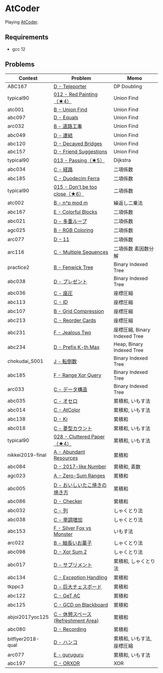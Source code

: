 # AtCoder

Playing [AtCoder](https://atcoder.jp/).

## Requirements

- gcc 12

## Problems

| Contest           | Problem                                                                                          | Memo                          |
| ----------------- | ------------------------------------------------------------------------------------------------ | ----------------------------- |
| ABC167            | [D - Teleporter](https://atcoder.jp/contests/abc167/tasks/abc167_d)                              | DP Doubling                   |
| typical90         | [012 - Red Painting（★4）](https://atcoder.jp/contests/typical90/tasks/typical90_l)              | Union Find                    |
| atc001            | [B - Union Find](https://atcoder.jp/contests/atc001/tasks/unionfind_a)                           | Union Find                    |
| abc097            | [D - Equals](https://atcoder.jp/contests/abc097/tasks/arc097_b)                                  | Union Find                    |
| arc032            | [B - 道路工事](https://atcoder.jp/contests/arc032/tasks/arc032_2)                                | Union Find                    |
| abc049            | [D - 連結](https://atcoder.jp/contests/abc049/tasks/arc065_b)                                    | Union Find                    |
| abc120            | [D - Decayed Bridges](https://atcoder.jp/contests/abc120/tasks/abc120_d)                         | Union Find                    |
| abc157            | [D - Friend Suggestions](https://atcoder.jp/contests/abc157/tasks/abc157_d)                      | Union Find                    |
| typical90         | [013 - Passing（★5）](https://atcoder.jp/contests/typical90/tasks/typical90_m)                   | Dijkstra                      |
| abc034            | [C - 経路](https://atcoder.jp/contests/abc034/tasks/abc034_c)                                    | 二項係数                      |
| abc185            | [C - Duodecim Ferra](https://atcoder.jp/contests/abc185/tasks/abc185_c)                          | 二項係数                      |
| typical90         | [015 - Don't be too close（★6）](https://atcoder.jp/contests/typical90/tasks/typical90_o)        | 二項係数                      |
| atc002            | [B - n^p mod m](https://atcoder.jp/contests/atc002/tasks/atc002_b)                               | 繰返し二乗法                  |
| abc167            | [E - Colorful Blocks](https://atcoder.jp/contests/abc167/tasks/abc167_e)                         | 二項係数                      |
| abc021            | [D - 多重ループ](https://atcoder.jp/contests/abc021/tasks/abc021_d)                            | 二項係数                      |
| agc025            | [B - RGB Coloring](https://atcoder.jp/contests/agc025/tasks/agc025_b)                            | 二項係数                      |
| arc077            | [D - 11](https://atcoder.jp/contests/arc077/tasks/arc077_b)                                      | 二項係数                      |
| arc116            | [C - Multiple Sequences](https://atcoder.jp/contests/arc116/tasks/arc116_c)                      | 二項係数 素因数分解           |
| practice2         | [B - Fenwick Tree](https://atcoder.jp/contests/practice2/tasks/practice2_b)                      | Binary Indexed Tree           |
| abc038            | [D - プレゼント](https://atcoder.jp/contests/abc038/tasks/abc038_d)                          | Binary Indexed Tree           |
| abc036            | [C - 座圧](https://atcoder.jp/contests/abc036/tasks/abc036_c)                                    | 座標圧縮                      |
| abc113            | [C - ID](https://atcoder.jp/contests/abc113/tasks/abc113_c)                                      | 座標圧縮                      |
| abc107            | [B - Grid Compression](https://atcoder.jp/contests/abc107/tasks/abc107_b)                        | 座標圧縮                      |
| abc213            | [C - Reorder Cards](https://atcoder.jp/contests/abc213/tasks/abc213_c)                           | 座標圧縮                      |
| abc231            | [F - Jealous Two](https://atcoder.jp/contests/abc231/tasks/abc231_f)                             | 座標圧縮, Binary Indexed Tree |
| abc234            | [D - Prefix K-th Max](https://atcoder.jp/contests/abc234/tasks/abc234_d)                         | Heap, Binary Indexed Tree     |
| chokudai_S001     | [J - 転倒数](https://atcoder.jp/contests/chokudai_S001/tasks/chokudai_S001_j)                    | Binary Indexed Tree           |
| abc185            | [F - Range Xor Query](https://atcoder.jp/contests/abc185/tasks/abc185_f)                         | Binary Indexed Tree           |
| arc033            | [C - データ構造](https://atcoder.jp/contests/arc033/tasks/arc033_3)                            | Binary Indexed Tree           |
| abc035            | [C - オセロ](https://atcoder.jp/contests/abc035/tasks/abc035_c)                                  | 累積和, いもす法              |
| abc014            | [C - AtColor](https://atcoder.jp/contests/abc014/tasks/abc014_3)                                 | 累積和, いもす法              |
| abc138            | [D - Ki](https://atcoder.jp/contests/abc138/tasks/abc138_d)                                      | 累積和                        |
| abc018            | [C - 菱型カウント](https://atcoder.jp/contests/abc018/tasks/abc018_3)                            | 累積和, いもす法              |
| typical90         | [028 - Cluttered Paper（★4）](https://atcoder.jp/contests/typical90/tasks/typical90_ab)          | 累積和, いもす法              |
| nikkei2019-final  | [A - Abundant Resources](https://atcoder.jp/contests/nikkei2019-final/tasks/nikkei2019_final_a)  | 累積和                        |
| abc084            | [D - 2017-like Number](https://atcoder.jp/contests/abc084/tasks/abc084_d)                        | 累積和, 素数                  |
| agc023            | [A - Zero-Sum Ranges](https://atcoder.jp/contests/agc023/tasks/agc023_a)                         | 累積和                        |
| abc005            | [D - おいしいたこ焼きの焼き方](https://atcoder.jp/contests/abc005/tasks/abc005_4)                | 累積和                        |
| abc086            | [D - Checker](https://atcoder.jp/contests/abc086/tasks/arc089_b)                                 | 累積和                        |
| abc032            | [C - 列](https://atcoder.jp/contests/abc032/tasks/abc032_c)                                      | しゃくとり法                  |
| abc038            | [C - 単調増加](https://atcoder.jp/contests/abc038/tasks/abc038_c)                                | しゃくとり法                  |
| abc153            | [F - Silver Fox vs Monster](https://atcoder.jp/contests/abc153/tasks/abc153_f)                   | いもす法                      |
| arc022            | [B - 細長いお菓子](https://atcoder.jp/contests/arc022/tasks/arc022_2)                            | しゃくとり法                  |
| abc098            | [D - Xor Sum 2](https://atcoder.jp/contests/abc098/tasks/arc098_b)                               | しゃくとり法                  |
| abc017            | [D - サプリメント](https://atcoder.jp/contests/abc017/tasks/abc017_4)                          | 累積和, しゃくとり法          |
| abc134            | [C - Exception Handling](https://atcoder.jp/contests/abc134/tasks/abc134_c)                      | 累積和                        |
| tkppc3            | [D - 巨大チェスボード](https://atcoder.jp/contests/tkppc3/tasks/tkppc3_d)                    | 累積和                        |
| abc122            | [C - GeT AC](https://atcoder.jp/contests/abc122/tasks/abc122_c)                                  | 累積和                        |
| abc125            | [C - GCD on Blackboard](https://atcoder.jp/contests/abc125/tasks/abc125_c)                       | 累積和                        |
| abjoi2017yoc125   | [C - 休憩スペース (Refreshment Area)](https://atcoder.jp/contests/joi2017yo/tasks/joi2017yo_c) | 累積和                        |
| abc080            | [D - Recording](https://atcoder.jp/contests/abc080/tasks/abc080_d)                               | 累積和                        |
| bitflyer2018-qual | [D - ハンコ](https://atcoder.jp/contests/bitflyer2018-qual/tasks/bitflyer2018_qual_d)            | 累積和, いもす法, 座標圧縮    |
| arc077            | [E - guruguru](https://atcoder.jp/contests/arc077/tasks/arc077_c)                                | 累積和, いもす法              |
| abc197            | [C - ORXOR](https://atcoder.jp/contests/abc197/tasks/abc197_c)                                   | XOR                           |
